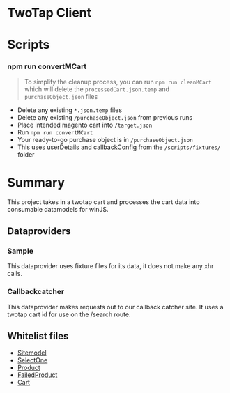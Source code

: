 # TwoTap Client

# Scripts

### npm run convertMCart

> To simplify the cleanup process, you can run `npm run cleanMCart` which will delete the `processedCart.json.temp` and `purchaseObject.json` files

* Delete any existing `*.json.temp` files
* Delete any existing `/purchaseObject.json` from previous runs
* Place intended magento cart into `/target.json`
* Run `npm run convertMCart`
* Your ready-to-go purchase object is in `/purchaseObject.json`
* This uses userDetails and callbackConfig from the `/scripts/fixtures/` folder

# Summary

This project takes in a twotap cart and processes the cart data into consumable datamodels for winJS.

## Dataproviders

### Sample
This dataprovider uses fixture files for its data, it does not make any xhr calls.

### Callbackcatcher
This dataprovider makes requests out to our callback catcher site. It uses a twotap cart id for use on the /search route. 

## Whitelist files

* [Sitemodel]
* [SelectOne]
* [Product]
* [FailedProduct]
* [Cart]


[Sitemodel]: <https://github.com/thehig/twotapjs/blob/models/meteor/src/models/SiteModel.js#L90>
[SelectOne]: <https://github.com/thehig/twotapjs/blob/models/meteor/src/models/SelectOneModel.js#L93>
[Product]: <https://github.com/thehig/twotapjs/blob/models/meteor/src/models/ProductModel.js#L217>
[FailedProduct]: <https://github.com/thehig/twotapjs/blob/models/meteor/src/models/ProductModel.js#L165>
[Cart]: <https://github.com/thehig/twotapjs/blob/models/meteor/src/models/CartModel.js#L47>
